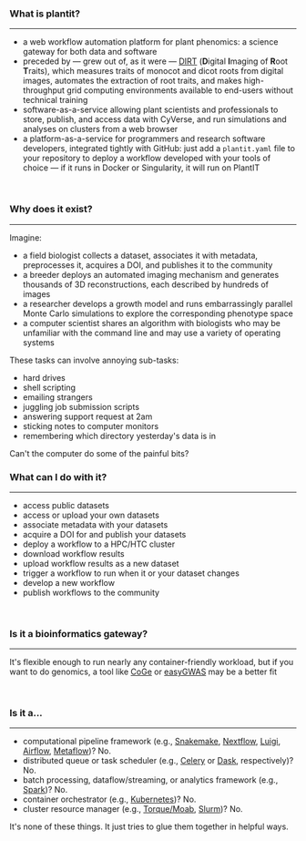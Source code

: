 ### What is plantit?

---

- a web workflow automation platform for plant phenomics: a science gateway for both data and software
- preceded by &mdash; grew out of, as it were &mdash; [DIRT](http://dirt.cyverse.org/?q=welcome) (**D**igital **I**maging of **R**oot **T**raits), which measures traits of monocot and dicot roots from digital images, automates the extraction of root traits, and makes high-throughput grid computing environments available to end-users without technical training
- software-as-a-service allowing plant scientists and professionals to store, publish, and access data with CyVerse, and run simulations and analyses on clusters from a web browser
- a platform-as-a-service for programmers and research software developers, integrated tightly with GitHub: just add a `plantit.yaml` file to your repository to deploy a workflow developed with your tools of choice &mdash; if it runs in Docker or Singularity, it will run on PlantIT

<br/>

### Why does it exist? 

---

Imagine:

- a field biologist collects a dataset, associates it with metadata, preprocesses it, acquires a DOI, and publishes it to the community
- a breeder deploys an automated imaging mechanism and generates thousands of 3D reconstructions, each described by hundreds of images
- a researcher develops a growth model and runs embarrassingly parallel Monte Carlo simulations to explore the corresponding phenotype space
- a computer scientist shares an algorithm with biologists who may be unfamiliar with the command line and may use a variety of operating systems

These tasks can involve annoying sub-tasks:

- hard drives
- shell scripting
- emailing strangers
- juggling job submission scripts
- answering support request at 2am
- sticking notes to computer monitors
- remembering which directory yesterday's data is in

Can't the computer do some of the painful bits?

### What can I do with it?

---

- access public datasets
- access or upload your own datasets
- associate metadata with your datasets
- acquire a DOI for and publish your datasets
- deploy a workflow to a HPC/HTC cluster
- download workflow results
- upload workflow results as a new dataset
- trigger a workflow to run when it or your dataset changes
- develop a new workflow
- publish workflows to the community

<br/>

### Is it a bioinformatics gateway?

---

It's flexible enough to run nearly any container-friendly workload, but if you want to do genomics, a tool like [CoGe](https://genomevolution.org/CoGe/) or [easyGWAS](https://easygwas.ethz.ch/) may be a better fit

<br/>
 
### Is it a...

---

- computational pipeline framework (e.g., [Snakemake](https://snakemake.readthedocs.io/en/stable/), [Nextflow](https://www.nextflow.io/), [Luigi](https://luigi.readthedocs.io/en/stable/), [Airflow](https://airflow.apache.org/), [Metaflow](https://metaflow.org/))? No.
- distributed queue or task scheduler (e.g., [Celery](https://docs.celeryproject.org/en/stable/index.html) or [Dask](https://dask.org/), respectively)? No.
- batch processing, dataflow/streaming, or analytics framework (e.g., [Spark](https://spark.apache.org/))? No.
- container orchestrator (e.g., [Kubernetes](https://kubernetes.io/))? No.
- cluster resource manager (e.g., [Torque/Moab](https://adaptivecomputing.com/cherry-services/torque-resource-manager/), [Slurm](https://slurm.schedmd.com/overview.html))? No.

It's none of these things. It just tries to glue them together in helpful ways.

